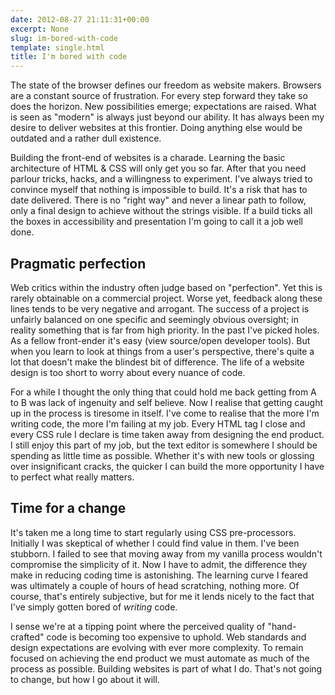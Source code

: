 ```yaml
---
date: 2012-08-27 21:11:31+00:00
excerpt: None
slug: im-bored-with-code
template: single.html
title: I'm bored with code
---
```


The state of the browser defines our freedom as website makers. Browsers are a constant source of frustration. For every step forward they take so does the horizon. New possibilities emerge; expectations are raised. What is seen as "modern" is always just beyond our ability. It has always been my desire to deliver websites at this frontier. Doing anything else would be outdated and a rather dull existence.

Building the front-end of websites is a charade. Learning the basic architecture of HTML & CSS will only get you so far. After that you need parlour tricks, hacks, and a willingness to experiment. I've always tried to convince myself that nothing is impossible to build. It's a risk that has to date delivered. There is no "right way" and never a linear path to follow, only a final design to achieve without the strings visible. If a build ticks all the boxes in accessibility and presentation I'm going to call it a job well done.

## Pragmatic perfection

Web critics within the industry often judge based on "perfection". Yet this is rarely obtainable on a commercial project. Worse yet, feedback along these lines tends to be very negative and arrogant. The success of a project is unfairly balanced on one specific and seemingly obvious oversight; in reality something that is far from high priority. In the past I've picked holes. As a fellow front-ender it's easy (view source/open developer tools). But when you learn to look at things from a user's perspective, there's quite a lot that doesn't make the blindest bit of difference. The life of a website design is too short to worry about every nuance of code.

For a while I thought the only thing that could hold me back getting from A to B was lack of ingenuity and self believe. Now I realise that getting caught up in the process is tiresome in itself. I've come to realise that the more I'm writing code, the more I'm failing at my job. Every HTML tag I close and every CSS rule I declare is time taken away from designing the end product. I still enjoy this part of my job, but the text editor is somewhere I should be spending as little time as possible. Whether it's with new tools or glossing over insignificant cracks, the quicker I can build the more opportunity I have to perfect what really matters.

## Time for a change

It's taken me a long time to start regularly using CSS pre-processors. Initially I was skeptical of whether I could find value in them. I've been stubborn. I failed to see that moving away from my vanilla process wouldn't compromise the simplicity of it. Now I have to admit, the difference they make in reducing coding time is astonishing. The learning curve I feared was ultimately a couple of hours of head scratching, nothing more. Of course, that's entirely subjective, but for me it lends nicely to the fact that I've simply gotten bored of _writing_ code.

I sense we're at a tipping point where the perceived quality of "hand-crafted" code is becoming too expensive to uphold. Web standards and design expectations are evolving with ever more complexity. To remain focused on achieving the end product we must automate as much of the process as possible. Building websites is part of what I do. That's not going to change, but how I go about it will.

